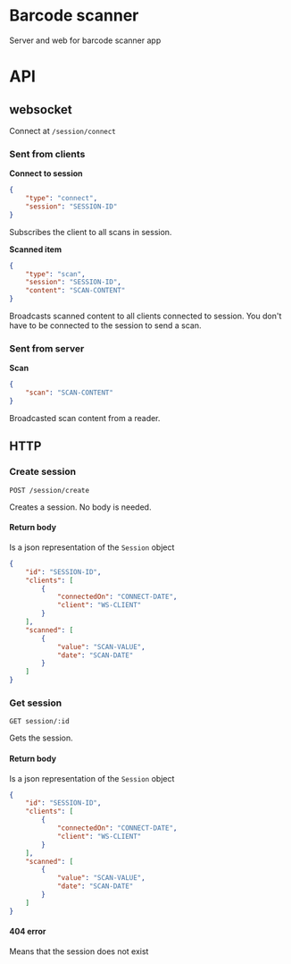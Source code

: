 # Barcode scanner
Server and web for barcode scanner app

# API
## websocket
Connect at `/session/connect`
### Sent from clients
**Connect to session**
```json
{
	"type": "connect",
	"session": "SESSION-ID"
}
```
Subscribes the client to all scans in session.

**Scanned item**
```json
{
	"type": "scan",
	"session": "SESSION-ID",
	"content": "SCAN-CONTENT"
}
```
Broadcasts scanned content to all clients connected to session. You don't have to be connected to the session to send a scan.

### Sent from server
**Scan**
```json
{
	"scan": "SCAN-CONTENT"
}
```
Broadcasted scan content from a reader.

## HTTP
### Create session
`POST /session/create`

Creates a session. No body is needed.
#### Return body
Is a json representation of the `Session` object
```json 
{
	"id": "SESSION-ID",
	"clients": [
		{
			"connectedOn": "CONNECT-DATE",
			"client": "WS-CLIENT"
		}
	],
	"scanned": [
		{
			"value": "SCAN-VALUE",
			"date": "SCAN-DATE"
		}
	]
}
```
### Get session
`GET session/:id`

Gets the session.
#### Return body
Is a json representation of the `Session` object
```json 
{
	"id": "SESSION-ID",
	"clients": [
		{
			"connectedOn": "CONNECT-DATE",
			"client": "WS-CLIENT"
		}
	],
	"scanned": [
		{
			"value": "SCAN-VALUE",
			"date": "SCAN-DATE"
		}
	]
}
```

#### 404 error
Means that the session does not exist
